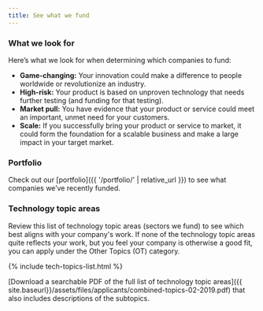```yaml
---
title: See what we fund
---
```


### What we look for

Here’s what we look for when determining which companies to fund:

- **Game-changing:** Your innovation could make a difference to people worldwide or revolutionize an industry.
- **High-risk:** Your product is based on unproven technology that needs further testing (and funding for that testing).
- **Market pull:** You have evidence that your product or service could meet an important, unmet need for your customers.
- **Scale:** If you successfully bring your product or service to market, it could form the foundation for a scalable business and make a large impact in your target market.

### Portfolio

Check out our [portfolio]({{ '/portfolio/' | relative_url }}) to see what companies we’ve recently funded.

### Technology topic areas

Review this list of technology topic areas (sectors we fund) to see which best aligns with your company's work. If none of the technology topic areas quite reflects your work, but you feel your company is otherwise a good fit, you can apply under the Other Topics (OT) category.

{% include tech-topics-list.html %}

[Download a searchable PDF of the full list of technology topic areas]({{ site.baseurl}}/assets/files/applicants/combined-topics-02-2019.pdf) that also includes descriptions of the subtopics.
